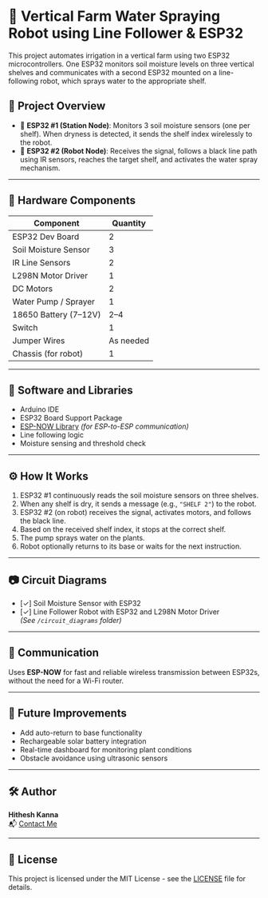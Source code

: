 # 🌱 Vertical Farm Water Spraying Robot using Line Follower & ESP32

This project automates irrigation in a vertical farm using two ESP32 microcontrollers. One ESP32 monitors soil moisture levels on three vertical shelves and communicates with a second ESP32 mounted on a line-following robot, which sprays water to the appropriate shelf.

## 🚀 Project Overview

- 📍 **ESP32 #1 (Station Node)**: Monitors 3 soil moisture sensors (one per shelf). When dryness is detected, it sends the shelf index wirelessly to the robot.
- 🤖 **ESP32 #2 (Robot Node)**: Receives the signal, follows a black line path using IR sensors, reaches the target shelf, and activates the water spray mechanism.

---

## 🔩 Hardware Components

| Component               | Quantity |
|-------------------------|----------|
| ESP32 Dev Board         | 2        |
| Soil Moisture Sensor    | 3        |
| IR Line Sensors         | 2        |
| L298N Motor Driver      | 1        |
| DC Motors               | 2        |
| Water Pump / Sprayer    | 1        |
| 18650 Battery (7–12V)   | 2–4      |
| Switch                  | 1        |
| Jumper Wires            | As needed |
| Chassis (for robot)     | 1        |

---

## 🧠 Software and Libraries

- Arduino IDE
- ESP32 Board Support Package
- [ESP-NOW Library](https://github.com/espressif/esp-now) *(for ESP-to-ESP communication)*
- Line following logic
- Moisture sensing and threshold check

---

## ⚙️ How It Works

1. ESP32 #1 continuously reads the soil moisture sensors on three shelves.
2. When any shelf is dry, it sends a message (e.g., `"SHELF 2"`) to the robot.
3. ESP32 #2 (on robot) receives the signal, activates motors, and follows the black line.
4. Based on the received shelf index, it stops at the correct shelf.
5. The pump sprays water on the plants.
6. Robot optionally returns to its base or waits for the next instruction.

---

## 📷 Circuit Diagrams

- [✓] Soil Moisture Sensor with ESP32
- [✓] Line Follower Robot with ESP32 and L298N Motor Driver  
*(See `/circuit_diagrams` folder)*

---

## 📡 Communication

Uses **ESP-NOW** for fast and reliable wireless transmission between ESP32s, without the need for a Wi-Fi router.

---

## 📌 Future Improvements

- Add auto-return to base functionality
- Rechargeable solar battery integration
- Real-time dashboard for monitoring plant conditions
- Obstacle avoidance using ultrasonic sensors

---

## 🛠 Author

**Hithesh Kanna**  
📬 [Contact Me](mailto:your.email@example.com)

---

## 📜 License

This project is licensed under the MIT License - see the [LICENSE](LICENSE) file for details.

